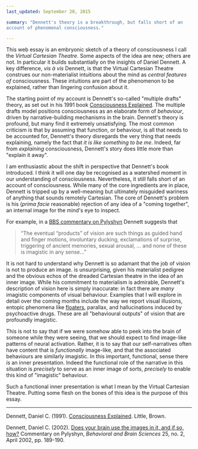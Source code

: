 ```yaml
---
last_updated: September 20, 2015

summary: "Dennett's theory is a breakthrough, but falls short of an
account of phenomenal consciousness."

---
```


This web essay is an embryonic sketch of a theory of consciousness I
call the _Virtual Cartesian Theatre_. Some aspects of the idea are new;
others are not. In particular it builds substantially on the insights of
Daniel Dennett. A key difference, _vis à vis_ Dennett, is that the
Virtual Cartesian Theatre construes our non-materialist intuitions about
the mind as _central features of_ consciousness. These intuitions are
part of the phenomenon to be explained, rather than lingering confusion
about it.

The starting point of my account is Dennett's so-called "multiple
drafts" theory, as set out in his 1991 book
[Consciousness Explained](#dennett91a). The multiple drafts model
positions consciousness as an elaborate form of _behaviour_, driven by
narrative-building mechanisms in the brain. Dennett's theory is
profound, but many find it extremely unsatisfying. The most common
criticism is that by assuming that function, or behaviour, is all that
needs to be accounted for, Dennett's theory disregards the very thing
that needs explaining, namely the fact that _it is like something to be
me_. Indeed, far from _explaining_ consciousness, Dennett's story does
little more than "explain it away".

I am enthusiastic about the shift in perspective that Dennett's book
introduced. I think it will one day be recognised as a watershed moment
in our understanding of consciousness. Nevertheless, it still falls
short of an account of consciousness. While many of the core ingredients
are in place, Dennett is tripped up by a well-meaning but ultimately
misguided wariness of anything that sounds remotely Cartesian. The core
of Dennett's problem is his (_prima facie_ reasonable) rejection of any
idea of a "coming together", an internal image for the mind's eye to
inspect.

For example, in a [BBS commentary on Pylyshyn](#dennett02) Dennett
suggests that

> “The eventual “products” of vision are such things as guided hand and
> finger motions, involuntary ducking, exclamations of surprise, triggering
> of ancient memories, sexual arousal, ... and none of these is imagistic
> in any sense...”

It is not hard to understand why Dennett is so adamant that the job of
vision is not to produce an image. is unsurprising, given his
materialist pedigree and the obvious echos of the dreaded Cartesian
theatre in the idea of an inner image. While his commitment to
materialism is admirable, Dennett's description of vision here is simply
inaccurate: in fact there are _many_ imagistic components of visual
behaviour. Examples that I will explore in detail over the coming months
include the way we report visual illusions, entopic phenomena like
[floaters](https://en.wikipedia.org/wiki/Floater), parallax, and
hallucinations induced by psychoactive drugs. These are all "behavioural
outputs" of vision that are profoundly imagistic.

This is not to say that if we were somehow able to peek into the brain
of someone while they were seeing, that we should expect to find
image-like patterns of neural activation. Rather, it is to say that our
self-narratives often have content that is _functionally_ image-like,
and that the associated behaviours are similarly imagistic. In this
important, functional, sense there _is_ an inner presentation. Indeed
the functional role of the narrative in this situation is _precisely_ to
serve as an inner image of sorts, _precisely_ to enable this kind of
"imagistic" behaviour.

Such a functional inner presentation is what I mean by the Virtual
Cartesian Theatre. Putting some flesh on the bones of this idea is the
purpose of this essay.

* * *

<a name="dennett91a"></a>Dennett, Daniel C. (1991).
[Consciousness Explained](). Little, Brown.

<a name="dennett02"></a>Dennett, Daniel C. (2002).
[Does your brain use the images in it, and if so, how?]() Commentary on
Pylyshyn, _Behavioral and Brain Sciences_ 25, no. 2, April 2002, pp.
189-190.

